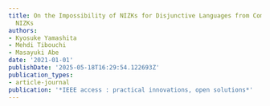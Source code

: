 ```yaml
---
title: On the Impossibility of NIZKs for Disjunctive Languages from Commit-and-Prove
  NIZKs
authors:
- Kyosuke Yamashita
- Mehdi Tibouchi
- Masayuki Abe
date: '2021-01-01'
publishDate: '2025-05-18T16:29:54.122693Z'
publication_types:
- article-journal
publication: '*IEEE access : practical innovations, open solutions*'
---
```

